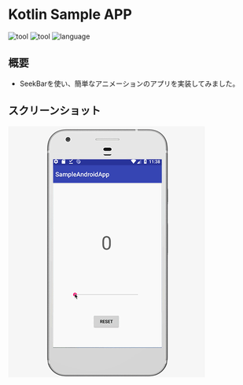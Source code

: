# Kotlin Sample APP
![tool](https://img.shields.io/badge/tool-Androidstudio-blue.svg)
![tool](https://img.shields.io/badge/tool-PhotoshopCC-blue.svg)
![language](https://img.shields.io/badge/language-Kotlin-red.svg)

## 概要
- SeekBarを使い、簡単なアニメーションのアプリを実装してみました。

## スクリーンショット
![header](./preview.gif)

